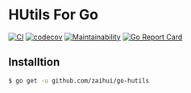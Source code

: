# HUtils For Go

[![CI](https://github.com/zaihui/go-hutils/workflows/CI/badge.svg)](https://github.com/zaihui/go-hutils)
[![codecov](https://codecov.io/gh/zaihui/go-hutils/branch/master/graph/badge.svg)](https://github.com/zaihui/go-hutils)
[![Maintainability](https://api.codeclimate.com/v1/badges/f510fd753eb2f783a06f/maintainability)](https://codeclimate.com/github/zaihui/go-hutils/maintainability)
[![Go Report Card](https://goreportcard.com/badge/github.com/zaihui/go-hutils)](https://goreportcard.com/report/github.com/zaihui/go-hutils)

## Installtion

```bash
$ go get -u github.com/zaihui/go-hutils
```
